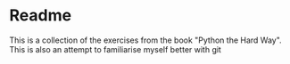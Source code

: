 # Readme

This is a collection of the exercises from the book "Python the Hard Way". This is also an attempt to familiarise myself better with git